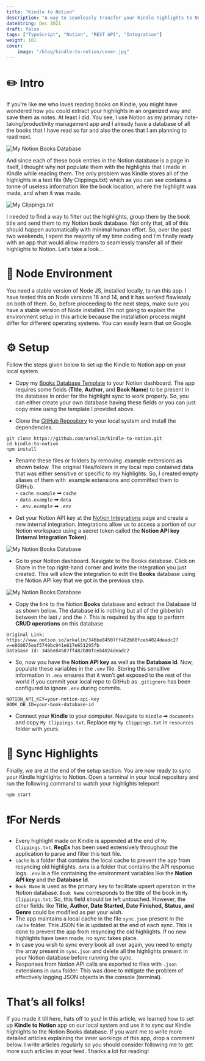 ```yaml
---
title: "Kindle to Notion"
description: "A way to seamlessly transfer your Kindle highlights to Notion Database!"
dateString: Dec 2021
draft: false
tags: ["TypeScript", "Notion", "REST API", "Integration"]
weight: 101
cover:
    image: "/blog/kindle-to-notion/cover.jpg"
---
```


# ✏️ Intro
If you’re like me who loves reading books on Kindle, you might have wondered how you could extract your highlights in an organized way and save them as notes. At least I did. You see, I use Notion as my primary note-taking/productivity management app and I already have a database of all the books that I have read so far and also the ones that I am planning to read next.

![My Notion Books Database](/blog/kindle-to-notion/img1.jpg)

And since each of these book entries in the Notion database is a page in itself, I thought why not populate them with the highlights that I made in Kindle while reading them. The only problem was Kindle stores all of the highlights in a text file (My Clippings.txt) which as you can see contains a tonne of useless information like the book location, where the highlight was made, and when it was made.

![My Clippings.txt](/blog/kindle-to-notion/img2.jpg)

I needed to find a way to filter out the highlights, group them by the book title and send them to my Notion book database. Not only that, all of this should happen automatically with minimal human effort. So, over the past two weekends, I spent the majority of my time coding and I’m finally ready with an app that would allow readers to seamlessly transfer all of their highlights to Notion. Let’s take a look...

# 🤖 Node Environment
You need a stable version of Node JS, installed locally, to run this app. I have tested this on Node versions 16 and 14, and it has worked flawlessly on both of them. So, before proceeding to the next steps, make sure you have a stable version of Node installed. I’m not going to explain the environment setup in this article because the installation process might differ for different operating systems. You can easily learn that on Google.

# ⚙️ Setup
Follow the steps given below to set up the Kindle to Notion app on your local system.

- Copy my [Books Database Template](https://arkalim.notion.site/346be84507ff482b80fceb4024deadc2?v=e868075eaf5749bc941e617e651295fb) to your Notion dashboard. The app requires some fields (**Title**, **Author**, and **Book Name**) to be present in the database in order for the highlight sync to work properly. So, you can either create your own database having these fields or you can just copy mine using the template I provided above.

- Clone the [GitHub Repository](https://github.com/arkalim/kindle-to-notion) to your local system and install the dependencies.
```
git clone https://github.com/arkalim/kindle-to-notion.git
cd kindle-to-notion
npm install
```

- Rename these files or folders by removing .example extensions as shown below. The original files/folders in my local repo contained data that was either sensitive or specific to my highlights. So, I created empty aliases of them with .example extensions and committed them to GitHub.<br>
‣ `cache.example` ➡ `cache`<br>
‣ `data.example` ➡ `data`<br>
‣ `.env.example` ➡ `.env`<br>

- Get your Notion API key at the [Notion Integrations](https://www.notion.so/my-integrations) page and create a new internal integration. Integrations allow us to access a portion of our Notion workspace using a secret token called the **Notion API key (Internal Integration Token)**.

![My Notion Books Database](/blog/kindle-to-notion/img3.jpg)

- Go to your Notion dashboard. Navigate to the Books database. Click on Share in the top right-hand corner and invite the integration you just created. This will allow the integration to edit the **Books** database using the Notion API key that we got in the previous step.

![My Notion Books Database](/blog/kindle-to-notion/img4.jpg)

- Copy the link to the Notion **Books** database and extract the Database Id as shown below. The database id is nothing but all of the gibberish between the last `/` and the `?`. This is required by the app to perform **CRUD operations** on this database.
```
Original Link: https://www.notion.so/arkalim/346be84507ff482b80fceb4024deadc2?v=e868075eaf5749bc941e617e651295fb
Database Id: 346be84507ff482b80fceb4024deadc2
```

- So, now you have the **Notion API key** as well as the **Database Id**. Now, populate these variables in the `.env` file. Storing this sensitive information in `.env` ensures that it won’t get exposed to the rest of the world if you commit your local repo to GitHub as `.gitignore` has been configured to ignore `.env` during commits.
```
NOTION_API_KEY=your-notion-api-key
BOOK_DB_ID=your-book-database-id
```

- Connect your **Kindle** to your computer. Navigate to `Kindle` ➡ `documents` and copy `My Clippings.txt`. Replace my `My Clippings.txt` in `resources` folder with yours.

# 🔁 Sync Highlights
Finally, we are at the end of the setup section. You are now ready to sync your Kindle highlights to Notion. Open a terminal in your local repository and run the following command to watch your highlights teleport!
```
npm start
```

# ❗️For Nerds
- Every highlight made on Kindle is appended at the end of `My Clippings.txt`. **RegEx** has been used extensively throughout the application to parse and filter this text file.
- `cache` is a folder that contains the local cache to prevent the app from resyncing old highlights. `data` is a folder that contains the API response logs. `.env` is a file containing the environment variables like the **Notion API key** and the **Database Id**.
- `Book Name` is used as the primary key to facilitate upsert operation in the Notion database. `Book Name` corresponds to the title of the book in `My Clippings.txt`. So, this field should be left untouched. However, the other fields like **Title, Author, Date Started, Date Finished, Status, and Genre** could be modified as per your wish.
- The app maintains a local cache in the file `sync.json` present in the `cache` folder. This JSON file is updated at the end of each sync. This is done to prevent the app from resyncing the old highlights. If no new highlights have been made, no sync takes place.
- In case you wish to sync every book all over again, you need to empty the array present in `sync.json` and delete all the highlights present in your Notion database before running the sync.
- Responses from Notion API calls are exported to files with `.json` extensions in `data` folder. This was done to mitigate the problem of effectively logging JSON objects in the console (terminal).

# That’s all folks!
If you made it till here, hats off to you! In this article, we learned how to set up **Kindle to Notion** app on our local system and use it to sync our Kindle highlights to the Notion Books database. If you want me to write more detailed articles explaining the inner workings of this app, drop a comment below. I write articles regularly so you should consider following me to get more such articles in your feed. Thanks a lot for reading!